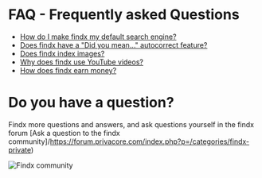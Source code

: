 # FAQ - Frequently asked Questions  

- [How do I make findx my default search engine?](/en/gettingstarted/findxinfirefox)
- [Does findx have a "Did you mean..." autocorrect feature?](/en/features/did-you-mean)
- [Does findx index images?](/en/faq/image-index)
- [Why does findx use YouTube videos?](/en/faq/why-youtube)
- [How does findx earn money?](/en/faq/monetisation)

# Do you have a question? 
Findx more questions and answers, and ask questions yourself in the findx forum
[Ask a question to the findx community]/https://forum.privacore.com/index.php?p=/categories/findx-private)

![Findx community](https://forum.privacore.com/themes/privacore/images/findx-large.png) 

